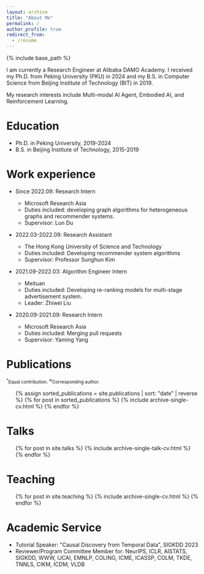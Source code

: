 ```yaml
---
layout: archive
title: "About Me"
permalink: /
author_profile: true
redirect_from:
  - /resume
---
```


{% include base_path %}

I am currently a Research Engineer at Alibaba DAMO Academy. I received my Ph.D. from Peking University (PKU) in 2024 and my B.S. in Computer Science from Beijing Institute of Technology (BIT) in 2019.

My research interests include Multi-modal AI Agent, Embodied AI, and Reinforcement Learning.

Education
======
* Ph.D. in Peking University, 2019-2024
* B.S. in Beijing Institute of Technology, 2015-2019

Work experience
======
* Since 2022.09: Research Intern
  * Microsoft Research Asia
  * Duties included: developing graph algorithms for heterogeneous graphs and recommender systems.
  * Supervisor: Lun Du

* 2022.03-2022.09: Research Assistant
  * The Hong Kong University of Science and Technology
  * Duties included: Developing recommender system algorithms
  * Supervisor: Professor Sunghun Kim

* 2021.09-2022.03: Algorithm Engineer Intern
  * Meituan
  * Duties included: Developing re-ranking models for multi-stage advertisement system.
  * Leader: Zhiwei Liu

* 2020.09-2021.09: Research Intern
  * Microsoft Research Asia
  * Duties included: Merging pull requests
  * Supervisor: Yaming Yang
  
Publications
======
<p><small><sup>*</sup>Equal contribution. <sup>✉</sup>Corresponding author.</small></p>
<ul>
  {% assign sorted_publications = site.publications | sort: "date" | reverse %}
  {% for post in sorted_publications %}
    {% include archive-single-cv.html %}
  {% endfor %}
</ul>
  
Talks
======
  <ul>{% for post in site.talks %}
    {% include archive-single-talk-cv.html %}
  {% endfor %}</ul>
  
Teaching
======
  <ul>{% for post in site.teaching %}
    {% include archive-single-cv.html %}
  {% endfor %}</ul>
  
Academic Service
======
* Tutorial Speaker: "Causal Discovery from Temporal Data", SIGKDD 2023
* Reviewer/Program Committee Member for: NeurIPS, ICLR, AISTATS, SIGKDD, WWW, IJCAI, EMNLP, COLING, ICME, ICASSP, COLM, TKDE, TNNLS, CIKM, ICDM, VLDB
